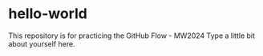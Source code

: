 # hello-world
This repository is for practicing the GitHub Flow - MW2024
Type a little bit about yourself here.
